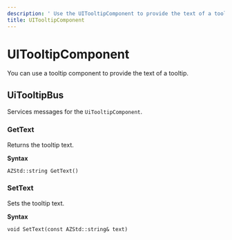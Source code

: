 ```yaml
---
description: ' Use the UITooltipComponent to provide the text of a tooltip in &ALYlong;. '
title: UITooltipComponent
---
```

# UITooltipComponent<a name="lua-scripting-ces-api-ui-uitooltipcomponent"></a>

You can use a tooltip component to provide the text of a tooltip\.

## UiTooltipBus<a name="lua-scripting-ces-api-ui-uitooltipcomponent-uitooltipbus"></a>

Services messages for the `UiTooltipComponent`\.

### GetText<a name="lua-scripting-ces-api-ui-uitooltipcomponent-uitooltipbus-gettext"></a>

Returns the tooltip text\.

**Syntax**

```
AZStd::string GetText()
```

### SetText<a name="lua-scripting-ces-api-ui-uitooltipcomponent-uitooltipbus-settext"></a>

Sets the tooltip text\.

**Syntax**

```
void SetText(const AZStd::string& text)
```